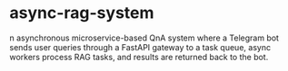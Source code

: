 # async-rag-system
n asynchronous microservice-based QnA system where a Telegram bot sends user queries through a FastAPI gateway to a task queue, async workers process RAG tasks, and results are returned back to the bot.
